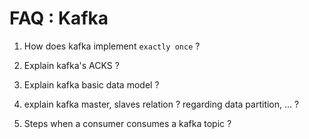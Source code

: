 # FAQ : Kafka

1. How does kafka implement `exactly once` ?

2. Explain kafka's ACKS ?

3. Explain kafka basic data model ?

4. explain kafka master, slaves relation ? regarding data partition, ... ?

5. Steps when a consumer consumes a kafka topic ? 